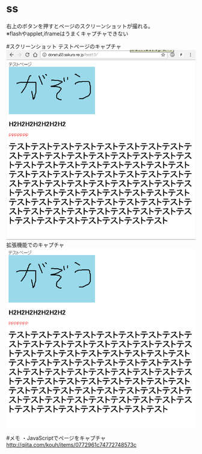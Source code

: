 # ss
右上のボタンを押すとページのスクリーンショットが撮れる。  
※flashやapplet,iframeはうまくキャプチャできない

#スクリーンショット
テストページのキャプチャ  
![スクショ01](https://github.com/donatu3/chrome_extensions/blob/master/12_ss/ss/01.png)  
拡張機能でのキャプチャ  
![スクショ02](https://github.com/donatu3/chrome_extensions/blob/master/12_ss/ss/02.png)  

#メモ
・JavaScriptでページをキャプチャ  
http://qiita.com/kouh/items/0772961c74772748573c  